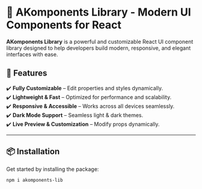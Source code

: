 # 🚀 AKomponents Library - Modern UI Components for React  

**AKomponents Library** is a powerful and customizable React UI component library designed to help developers build modern, responsive, and elegant interfaces with ease.  

## 🔹 Features  
✔️ **Fully Customizable** – Edit properties and styles dynamically.  
✔️ **Lightweight & Fast** – Optimized for performance and scalability.  
✔️ **Responsive & Accessible** – Works across all devices seamlessly.  
✔️ **Dark Mode Support** – Seamless light & dark themes.  
✔️ **Live Preview & Customization** – Modify props dynamically.  

---

## 📦 Installation  

Get started by installing the package:  

```sh
npm i akomponents-lib
